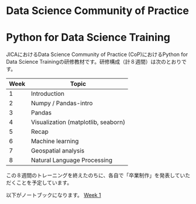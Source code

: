 # Data Science Community of Practice
# Python for Data Science Training

JICAにおけるData Science Community of Practice (CoP)におけるPython for Data Science Trainingの研修教材です。研修構成（計８週間）は次のとおりです。

| Week  | Topic |
| ------------- | ------------- |
| 1 | Introduction |
| 2 | Numpy / Pandas-intro  |
| 3 | Pandas |
| 4 | Visualization (matplotlib, seaborn) |
| 5 | Recap |
| 6 | Machine learning |
| 7 | Geospatial analysis |
| 8 | Natural Language Processing |

この８週間のトレーニングを終えたのちに、各自で「卒業制作」を発表していただくことを予定しています。

以下がノートブックになります。
[Week 1](master/Week1/Week1-Intro.ipynb)
